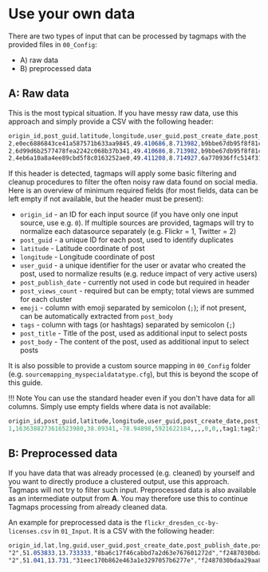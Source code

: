 # Use your own data

There are two types of input that can be processed by tagmaps with the provided files in `00_Config`:

* A) raw data
* B) preprocessed data

## A: Raw data

This is the most typical situation. If you have messy raw data, use this approach and simply provide a CSV with the following header:

```CSS
origin_id,post_guid,latitude,longitude,user_guid,post_create_date,post_publish_date,post_thumbnail_url,post_views_count,post_like_count,post_url,tags,emoji,post_title,post_body,post_geoaccuracy,post_comment_count,post_type,post_filter,place_guid,place_name
2,e0ec6886843ce41a587571b633aa9845,49.410686,8.713982,b9bbe67db95f8f81c5f91c338ed0ae24,2016-07-09 08:57:03,2016-10-17 16:21:10,,8,,,heidelberg;deutschland;alemania,"",Heidelberg,,latlng,,,,,
2,6d99d6b2577478fea2242c068b37b341,49.410686,8.713982,b9bbe67db95f8f81c5f91c338ed0ae24,2016-07-09 09:10:41,2016-10-17 16:21:12,,7,,,heidelberg;deutschland;alemania,"",Heidelberg,,latlng,,,,,
2,4eb6a10a8a4ee89cbd5f8c0163252ae0,49.411208,8.714927,6a770936ffc514f317a1572c940acd2e,2012-04-21 12:09:07,2012-05-14 16:27:29,,87,,,germany;heidelberg;2012;friendlyflickr,"",DSC_3734.JPG,,latlng,,,,,
```

If this header is detected, tagmaps will apply some basic filtering and cleanup procedures to filter the often noisy raw data found on social media. Here is an overview of minimum required fields (for most fields, data can be left empty if not available, but the header must be present):

* `origin_id` - an ID for each input source (if you have only one input source, use e.g. `0`). If multiple sources are provided, tagmaps will try to normalize each datasource separately (e.g. Flickr = 1, Twitter = 2)
* `post_guid` - a unique ID for each post, used to identify duplicates
* `latitude` - Latitude coordinate of post
* `longitude` - Longitude coordinate of post
* `user_guid` - a unique identifier for the user or avatar who created the post, used to normalize results (e.g. reduce impact of very active users)
* `post_publish_date` - currently not used in code but required in header
* `post_views_count` - required but can be empty; total views are summed for each cluster
* `emoji` - column with emoji separated by semicolon (`;`); if not present, can be automatically extracted from `post_body`
* `tags` - column with tags (or hashtags) separated by semicolon (`;`)
* `post_title` - Title of the post, used as additional input to select posts
* `post_body` - The content of the post, used as additional input to select posts

It is also possible to provide a custom source mapping in `00_Config` folder (e.g. `sourcemapping_myspecialdatatype.cfg`), but this is beyond the scope of this guide.

!!! Note
    You can use the standard header even if you don't have data for all columns. Simply use empty fields where data is not available:

```python
origin_id,post_guid,latitude,longitude,user_guid,post_create_date,post_publish_date,post_thumbnail_url,post_views_count,post_like_count,post_url,tags,emoji,post_title,post_body,post_geoaccuracy,post_comment_count,post_type,post_filter,place_guid,place_name,place_post_count,city_guid,country_guid
1,1636388273616523980,38.09341,-78.94898,5921622184,,,,0,0,,tag1;tag2;tag3,,,,,0,,,,,,,

```

## B: Preprocessed data

If you have data that was already processed (e.g. cleaned) by yourself and you want to directly produce a clustered output, use this approach. Tagmaps will not try to filter such input. Preprocessed data is also available as an intermediate output from **A**. You may therefore use this to continue Tagmaps processing from already cleaned data.

An example for preprocessed data is the `flickr_dresden_cc-by-licenses.csv` in `01_Input`. It is a CSV with the following header:

```CSS
origin_id,lat,lng,guid,user_guid,post_create_date,post_publish_date,post_body,hashtags,emoji,post_views_count,post_like_count,loc_id,loc_name
"2",51.053833,13.733333,"8ba6c17f46cabbd7a2d63e767601272d","f2487030bdaa29aa85138cac1f354826","2010-05-07","2010-05-23","","water;dresden;germany","",58,0,"51.053833:13.733333",""
"2",51.041,13.731,"31eec170b862e463a1e3297057b6277e","f2487030bdaa29aa85138cac1f354826","2010-05-06","2010-05-15","","germany;dresden;transport","",78,0,"51.041:13.731",""
```